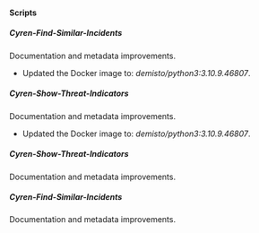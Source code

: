 
#### Scripts
##### Cyren-Find-Similar-Incidents
Documentation and metadata improvements.
- Updated the Docker image to: *demisto/python3:3.10.9.46807*.
##### Cyren-Show-Threat-Indicators
Documentation and metadata improvements.
- Updated the Docker image to: *demisto/python3:3.10.9.46807*.
##### Cyren-Show-Threat-Indicators
Documentation and metadata improvements.
##### Cyren-Find-Similar-Incidents
Documentation and metadata improvements.
